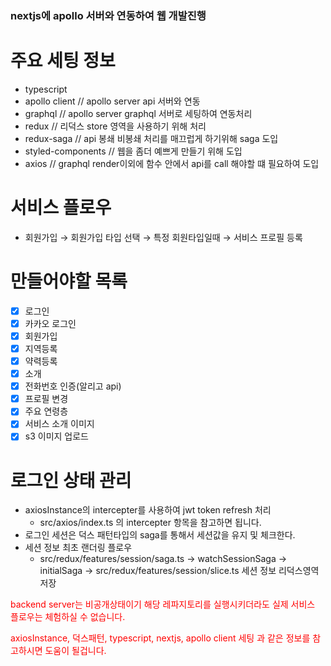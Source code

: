 ### nextjs에 apollo 서버와 연동하여 웹 개발진행

# 주요 세팅 정보
* typescript
* apollo client // apollo server api 서버와 연동
* graphql // apollo server graphql 서버로 세팅하여 연동처리
* redux // 리덕스 store 영역을 사용하기 위해 처리
* redux-saga // api 봉쇄 비봉쇄 처리를 매끄럽게 하기위해 saga 도입
* styled-components // 웹을 좀더 예쁘게 만들기 위해 도입
* axios // graphql render이외에 함수 안에서 api를 call 해야할 떄 필요하여 도입

# 서비스 플로우
* 회원가입 &#8594; 회원가입 타입 선택 &#8594; 특정 회원타입일때 &#8594; 서비스 프로필 등록

# 만들어야할 목록
- [x] 로그인
- [x] 카카오 로그인
- [x] 회원가입
- [x] 지역등록
- [x] 약력등록
- [x] 소개
- [x] 전화번호 인증(알리고 api)
- [x] 프로필 변경
- [x] 주요 연령층
- [x] 서비스 소개 이미지
- [x] s3 이미지 업로드

# 로그인 상태 관리
* axiosInstance의 intercepter를 사용하여 jwt token refresh 처리
    * src/axios/index.ts 의 intercepter 항목을 참고하면 됩니다.
* 로그인 세션은 덕스 패턴타입의 saga를 통해서 세션값을 유지 및 체크한다.
* 세션 정보 최초 랜더링 플로우
    - src/redux/features/session/saga.ts &#8594; watchSessionSaga &#8594; initialSaga &#8594; src/redux/features/session/slice.ts 세션 정보 리덕스영역 저장

<span style="color:red">backend server는 비공개상태이기 해당 레파지토리를 실행시키더라도 실제 서비스 플로우는 체험하실 수 없습니다.</span>

<span style="color:red">axiosInstance, 덕스패턴, typescript, nextjs, apollo client 세팅 과 같은 정보를 참고하시면 도움이 될겁니다.</span>